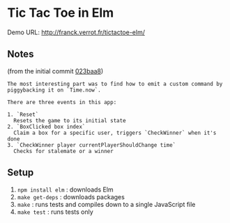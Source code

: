 # Tic Tac Toe in Elm

Demo URL: http://franck.verrot.fr/tictactoe-elm/

## Notes

(from the initial commit [023baa8](https://github.com/franckverrot/tictactoe-elm/commit/023baa8dcf95aba3399a8d3fae8adb4b9636b654))

```
The most interesting part was to find how to emit a custom command by
piggybacking it on `Time.now`.

There are three events in this app:

1. `Reset`
  Resets the game to its initial state
2. `BoxClicked box index`
  Claim a box for a specific user, triggers `CheckWinner` when it's done
3. `CheckWinner player currentPlayerShouldChange time`
  Checks for stalemate or a winner
```

## Setup

1. `npm install elm` : downloads Elm
2. `make get-deps` : downloads packages
3. `make` : runs tests and compiles down to a single JavaScript file
4. `make test` : runs tests only
